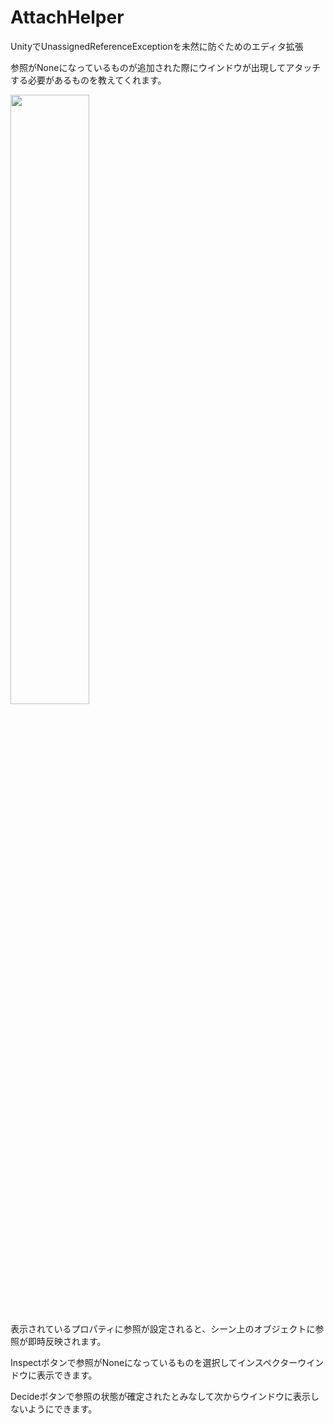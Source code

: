 # AttachHelper
UnityでUnassignedReferenceExceptionを未然に防ぐためのエディタ拡張

参照がNoneになっているものが追加された際にウインドウが出現してアタッチする必要があるものを教えてくれます。

<img src="https://github.com/user-attachments/assets/d2088b02-e209-4733-83e2-a3a15ce90a03" width="50%">

表示されているプロパティに参照が設定されると、シーン上のオブジェクトに参照が即時反映されます。

Inspectボタンで参照がNoneになっているものを選択してインスペクターウインドウに表示できます。

Decideボタンで参照の状態が確定されたとみなして次からウインドウに表示しないようにできます。
